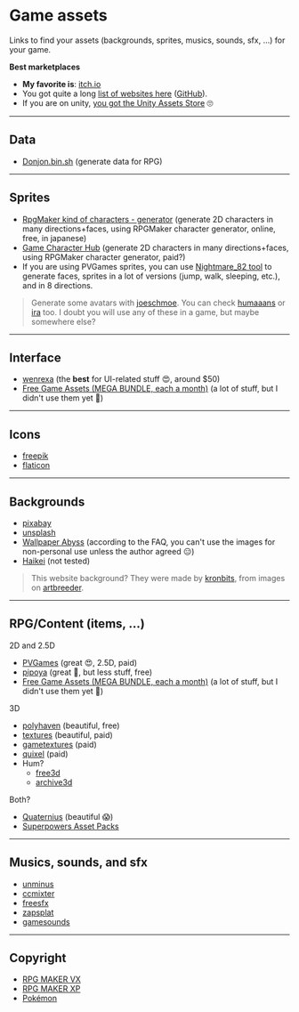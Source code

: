 # Game assets

Links to find your assets (backgrounds, sprites, musics, sounds, sfx, ...) for your game.

**Best marketplaces**

* **My favorite is**: [itch.io](https://itch.io/)
* You got quite a long [list of websites here](https://hotpot.ai/free-game-assets) ([GitHub](https://github.com/HotpotDesign/Game-Assets-And-Resources)).
* If you are on unity, [you got the Unity Assets Store](https://assetstore.unity.com/) 🙄

<hr class="sl">

## Data

* [Donjon.bin.sh](https://donjon.bin.sh/) (generate data for RPG)

<hr class="sr">

## Sprites

* [RpgMaker kind of characters - generator](https://junkhunt.net/vx/charachip.shtml) (generate 2D characters in many directions+faces, using RPGMaker character generator, online, free, in japanese)
* [Game Character Hub](https://www.gamecharacterhub.com/) (generate 2D characters in many directions+faces, using RPGMaker character generator, paid?)
* If you are using PVGames sprites, you can use [Nightmare_82 tool](https://gitlab.com/Nightmare_82/charactercreator/) to generate faces, sprites in a lot of versions (jump, walk, sleeping, etc.), and in 8 directions.

> Generate some avatars with [joeschmoe](https://joeschmoe.io/). You can check [humaaans](https://humaaans.com/) or [ira](https://iradesign.io/) too. I doubt you will use any of these in a game, but maybe somewhere else?

<hr class="sl">

## Interface

* [wenrexa](https://wenrexa.itch.io/wenrexa-game-assets-1) (the **best** for UI-related stuff 😍, around $50)
* [Free Game Assets (MEGA BUNDLE, each a month)](https://itch.io/s/11302/august-2021-mega-bundle-game-assets-save-97) (a lot of stuff, but I didn't use them yet 🤔)

<hr class="sr">

## Icons

* [freepik](https://www.freepik.com/)
* [flaticon](https://www.flaticon.com/)

<hr class="sr">

## Backgrounds

* [pixabay](https://pixabay.com/)
* [unsplash](https://unsplash.com/)
* [Wallpaper Abyss](https://wall.alphacoders.com/) (according to the FAQ, you can't use the images for non-personal use unless the author agreed 😑)
* [Haikei](https://haikei.app/) (not tested)

> This website background? They were made by [kronbits](https://kronbits.itch.io/backgrounds), from images on [artbreeder](https://www.artbreeder.com/).

<hr class="sl">

## RPG/Content (items, ...)

2D and 2.5D

* [PVGames](https://pvgames.itch.io/) (great 😍, 2.5D, paid)
* [pipoya](https://pipoya.itch.io/) (great 🤩, but less stuff, free)
* [Free Game Assets (MEGA BUNDLE, each a month)](https://itch.io/s/11302/august-2021-mega-bundle-game-assets-save-97) (a lot of stuff, but I didn't use them yet 🤔)

3D

* [polyhaven](https://polyhaven.com/) (beautiful, free)
* [textures](https://textures.com/) (beautiful, paid)
* [gametextures](https://gametextures.com/shop?order=new&s=) (paid)
* [quixel](https://quixel.com/megascans/home) (paid)
* Hum?
  * [free3d](https://free3d.com/)
  * [archive3d](https://archive3d.net/)

Both?

* [Quaternius](https://quaternius.com/index.html) (beautiful 😱)
* [Superpowers Asset Packs](https://github.com/sparklinlabs/superpowers-asset-packs)

<hr class="sl">

## Musics, sounds, and sfx

* [unminus](https://www.unminus.com/)
* [ccmixter](http://dig.ccmixter.org/)
* [freesfx](https://freesfx.co.uk/Default.aspx)
* [zapsplat](https://www.zapsplat.com/)
* [gamesounds](https://gamesounds.xyz/)

<hr class="sl">

## Copyright

* [RPG MAKER VX](https://vxresource.wordpress.com/)
* [RPG MAKER XP](http://untamed.wild-refuge.net/rpgxp.php)
* [Pokémon](https://pokemonfangames.com/resource/pokemon-essentials-bw/)